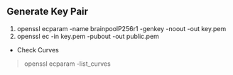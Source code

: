 ## Generate Key Pair 
1. openssl ecparam -name brainpoolP256r1 -genkey -noout -out key.pem
2. openssl ec -in key.pem -pubout -out public.pem

* Check Curves
> openssl ecparam -list_curves